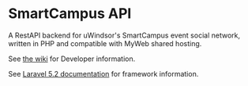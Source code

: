 # SmartCampus API

A RestAPI backend for uWindsor's SmartCampus event social network, written in PHP and compatible with MyWeb shared hosting.

See [the wiki](https://github.com/SmartCampusUWindsor/smartcampus-api/wiki/) for Developer information.

See [Laravel 5.2 documentation](https://laravel.com/docs/5.2/) for framework information.